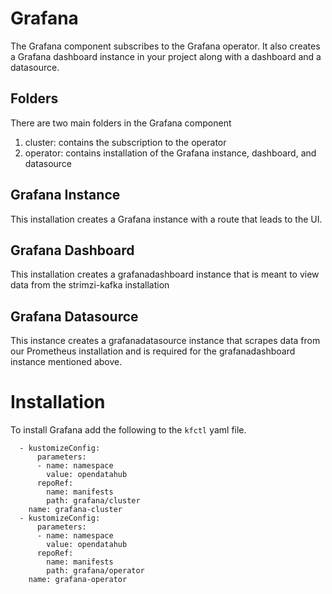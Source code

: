 # Grafana

The Grafana component subscribes to the Grafana operator.  It also creates a
Grafana dashboard instance in your project along with a dashboard and a datasource.
 
## Folders
There are two main folders in the Grafana component
1. cluster: contains the subscription to the operator
2. operator: contains installation of the Grafana instance, dashboard, and datasource

## Grafana Instance

This installation creates a Grafana instance with a route that leads to the UI.

## Grafana Dashboard

This installation creates a grafanadashboard instance that is meant to view data from the strimzi-kafka installation

## Grafana Datasource

This instance creates a grafanadatasource instance that scrapes data from our Prometheus
installation and is required for the grafanadashboard instance mentioned above.

# Installation
To install Grafana add the following to the `kfctl` yaml file.

```
  - kustomizeConfig:
      parameters:
      - name: namespace
        value: opendatahub
      repoRef:
        name: manifests
        path: grafana/cluster
    name: grafana-cluster
  - kustomizeConfig:
      parameters:
      - name: namespace
        value: opendatahub
      repoRef:
        name: manifests
        path: grafana/operator
    name: grafana-operator
```
